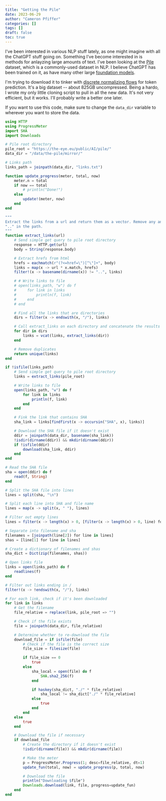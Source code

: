 ```yaml
---
title: "Getting the Pile"
date: 2023-06-29
author: "Cameron Pfiffer"
categories: []
tags: []
draft: false
toc: true
---
```


I've been interested in various NLP stuff lately, as one might imagine with all the ChatGPT stuff going on. Something I've become interested in is methods for anlayzing large amounts of text. I've been looking at the [Pile](https://pile.eleuther.ai/) dataset, which is a commonly-used dataset in NLP. I believe ChatGPT has been trained on it, as have many other large [foundation models](https://en.wikipedia.org/wiki/Foundation_models). 

I'm trying to download it to tinker with [discrete normalizing flows](https://arxiv.org/abs/1905.10347) for token prediction. It's a big dataset -- about 825GB uncompressed. Being a hardo, I wrote my only little cloning script to pull in all the new data. It's not very efficient, but it works. I'll probably write a better one later. 

If you want to use this code, make sure to change the `data_dir` variable to wherever you want to store the data.

```julia
using HTTP
using ProgressMeter
import SHA
import Downloads

# Pile root directory
pile_root = "https://the-eye.eu/public/AI/pile/"
data_dir = "/data/the-pile/mirror/"

# Links path
links_path = joinpath(data_dir, "links.txt")

function update_progress(meter, total, now)
    meter.n = total
    if now == total
        # println("Done!")
    else
        update!(meter, now)
    end
end

"""
Extract the links from a url and return them as a vector. Remove any any links that include
".." in the path.
"""
function extract_links(url)
    # Send simple get query to pile root directory
    response = HTTP.get(url)
    body = String(response.body)

    # Extract hrefs from html
    hrefs = eachmatch(r"(?<=href=\")[^\"]+", body)
    links = map(x -> url * x.match, hrefs)
    filter!(x -> basename(dirname(x)) != "..", links)

    # # Write links to file
    # open(links_path, "w") do f
    #     for link in links
    #         println(f, link)
    #     end
    # end

    # Find all the links that are directories
    dirs = filter(x -> endswith(x, "/"), links)

    # Call extract_links on each directory and concatenate the results
    for dir in dirs
        links = vcat(links, extract_links(dir))
    end

    # Remove duplicates
    return unique(links)
end

if !isfile(links_path)
    # Send simple get query to pile root directory
    links = extract_links(pile_root)

    # Write links to file
    open(links_path, "w") do f
        for link in links
            println(f, link)
        end
    end

    # Fink the link that contains SHA
    sha_link = links[findfirst(x -> occursin("SHA", x), links)]

    # Download the SHA file if it doesn't exist
    ddir = joinpath(data_dir, basename(sha_link))
    !isdir(dirname(ddir)) && mkdir(dirname(ddir))
    if !isfile(ddir)
        download(sha_link, ddir)
    end
end

# Read the SHA file
sha = open(ddir) do f
    read(f, String)
end

# Split the SHA file into lines
lines = split(sha, "\n")

# Split each line into SHA and file name
lines = map(x -> split(x, " "), lines)

# Filter out empty lines
lines = filter(x -> length(x) > 0, [filter(x -> length(x) > 0, line) for line in lines])

# Separate into filename and sha
filenames = [joinpath(line[2]) for line in lines]
shas = [line[1] for line in lines]

# Create a dictionary of filenames and shas
sha_dict = Dict(zip(filenames, shas))

# Open links file
links = open(links_path) do f
    readlines(f)
end

# Filter out links ending in /
filter!(x -> !endswith(x, "/"), links)

# For each link, check if it's been downloaded
for link in links
    # Get the filename
    file_relative = replace(link, pile_root => "")

    # Check if the file exists
    file = joinpath(data_dir, file_relative)

    # Determine whether to re-download the file
    download_file = if isfile(file)
        # Check if the file is the correct size
        file_size = filesize(file)

        if file_size == 0 
            true
        else
            sha_local = open(file) do f
                SHA.sha2_256(f)
            end

            if haskey(sha_dict, "./" * file_relative)
                sha_local != sha_dict["./" * file_relative]
            else
                true
            end
        end
    else
        true
    end

    # Download the file if necessary
    if download_file
        # Create the directory if it doesn't exist
        !isdir(dirname(file)) && mkdir(dirname(file))

        # Make the meter
        p = ProgressMeter.Progress(1; desc=file_relative, dt=1)
        update_fun(total, now) = update_progress(p, total, now)

        # Download the file
        println("Downloading $file")
        Downloads.download(link, file, progress=update_fun)
    end
end
```